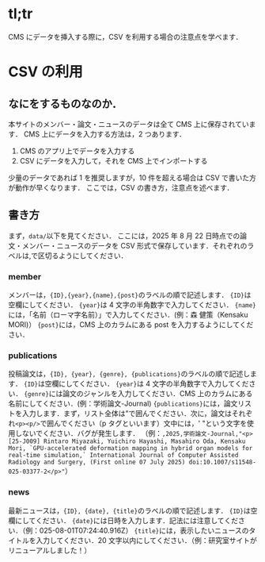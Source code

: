 # tl;tr

CMS にデータを挿入する際に，CSV を利用する場合の注意点を学べます．

# CSV の利用

## なにをするものなのか．

本サイトのメンバー・論文・ニュースのデータは全て CMS 上に保存されています．
CMS 上にデータを入力する方法は，2 つあります．

1. CMS のアプリ上でデータを入力する
2. CSV にデータを入力して，それを CMS 上でインポートする

少量のデータであれば 1 を推奨しますが，10 件を超える場合は CSV で書いた方が動作が早くなります．
ここでは，CSV の書き方，注意点を述べます．

## 書き方

まず，`data/`以下を見てください．
ここには，2025 年 8 月 22 日時点での論文・メンバー・ニュースのデータを CSV 形式で保存しています．それぞれのラベルは,で区切るようにしてください．

### member

メンバーは，`{ID},{year},{name},{post}`のラベルの順で記述します．
`{ID}`は空欄にしてください．
`{year}`は 4 文字の半角数字で入力してください．
`{name}`には，「名前（ローマ字名前）」で入力してください．(例：森 健策（Kensaku MORI)）
`{post}`には，CMS 上のカラムにある post を入力するようにしてください．

### publications

投稿論文は，`{ID}, {year}, {genre}, {publications}`のラベルの順で記述します．
`{ID}`は空欄にしてください．
`{year}`は 4 文字の半角数字で入力してください．
`{genre}`には論文のジャンルを入力してください．CMS 上のカラムにある名前にしてください．(例：学術論文-Journal)
`{publications}`には，論文リストを入力します．まず，リスト全体は"で囲んでください．次に，論文はそれぞれ`<p><p/>`で囲んでください（p タグといいます）文中には，' "という文字を使用しないでください．バグが発生します．
（例：`` ,2025,学術論文-Journal,"<p>[25-J009] Rintaro Miyazaki, Yuichiro Hayashi, Masahiro Oda, Kensaku Mori, `GPU-accelerated deformation mapping in hybrid organ models for real-time simulation,` International Journal of Computer Assisted Radiology and Surgery, (First online 07 July 2025) doi:10.1007/s11548-025-03377-2</p>" ``）

### news

最新ニュースは，`{ID}, {date}, {title}`のラベルの順で記述します．
`{ID}`は空欄にしてください．
`{date}`には日時を入力します．記法には注意してください．（例：025-08-01T07:24:40.916Z）
`{title}`には，表示したいニュースのタイトルを入力してください．20 文字以内にしてください．（例：研究室サイトがリニューアルしました！）
